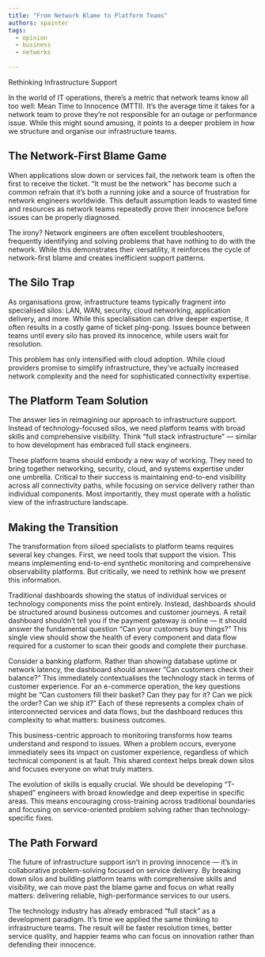 ```yaml
---
title: "From Network Blame to Platform Teams"
authors: spainter
tags:
  - opinion
  - business
  - networks
  
---
```


Rethinking Infrastructure Support

In the world of IT operations, there’s a metric that network teams know all too well: Mean Time to Innocence (MTTI). It’s the average time it takes for a network team to prove they’re not responsible for an outage or performance issue. While this might sound amusing, it points to a deeper problem in how we structure and organise our infrastructure teams.
<!-- truncate -->
## The Network-First Blame Game

When applications slow down or services fail, the network team is often the first to receive the ticket. “It must be the network” has become such a common refrain that it’s both a running joke and a source of frustration for network engineers worldwide. This default assumption leads to wasted time and resources as network teams repeatedly prove their innocence before issues can be properly diagnosed.

The irony? Network engineers are often excellent troubleshooters, frequently identifying and solving problems that have nothing to do with the network. While this demonstrates their versatility, it reinforces the cycle of network-first blame and creates inefficient support patterns.

## The Silo Trap

As organisations grow, infrastructure teams typically fragment into specialised silos: LAN, WAN, security, cloud networking, application delivery, and more. While this specialisation can drive deeper expertise, it often results in a costly game of ticket ping-pong. Issues bounce between teams until every silo has proved its innocence, while users wait for resolution.

This problem has only intensified with cloud adoption. While cloud providers promise to simplify infrastructure, they’ve actually increased network complexity and the need for sophisticated connectivity expertise.

## The Platform Team Solution

The answer lies in reimagining our approach to infrastructure support. Instead of technology-focused silos, we need platform teams with broad skills and comprehensive visibility. Think “full stack infrastructure” — similar to how development has embraced full stack engineers.

These platform teams should embody a new way of working. They need to bring together networking, security, cloud, and systems expertise under one umbrella. Critical to their success is maintaining end-to-end visibility across all connectivity paths, while focusing on service delivery rather than individual components. Most importantly, they must operate with a holistic view of the infrastructure landscape.

## Making the Transition

The transformation from siloed specialists to platform teams requires several key changes. First, we need tools that support the vision. This means implementing end-to-end synthetic monitoring and comprehensive observability platforms. But critically, we need to rethink how we present this information.

Traditional dashboards showing the status of individual services or technology components miss the point entirely. Instead, dashboards should be structured around business outcomes and customer journeys. A retail dashboard shouldn’t tell you if the payment gateway is online — it should answer the fundamental question “Can your customers buy things?” This single view should show the health of every component and data flow required for a customer to scan their goods and complete their purchase.

Consider a banking platform. Rather than showing database uptime or network latency, the dashboard should answer “Can customers check their balance?” This immediately contextualises the technology stack in terms of customer experience. For an e-commerce operation, the key questions might be “Can customers fill their basket? Can they pay for it? Can we pick the order? Can we ship it?” Each of these represents a complex chain of interconnected services and data flows, but the dashboard reduces this complexity to what matters: business outcomes.

This business-centric approach to monitoring transforms how teams understand and respond to issues. When a problem occurs, everyone immediately sees its impact on customer experience, regardless of which technical component is at fault. This shared context helps break down silos and focuses everyone on what truly matters.

The evolution of skills is equally crucial. We should be developing “T-shaped” engineers with broad knowledge and deep expertise in specific areas. This means encouraging cross-training across traditional boundaries and focusing on service-oriented problem solving rather than technology-specific fixes.

## The Path Forward

The future of infrastructure support isn’t in proving innocence — it’s in collaborative problem-solving focused on service delivery. By breaking down silos and building platform teams with comprehensive skills and visibility, we can move past the blame game and focus on what really matters: delivering reliable, high-performance services to our users.

The technology industry has already embraced “full stack” as a development paradigm. It’s time we applied the same thinking to infrastructure teams. The result will be faster resolution times, better service quality, and happier teams who can focus on innovation rather than defending their innocence.
